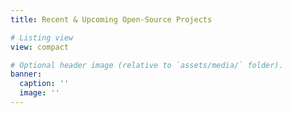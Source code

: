 ```yaml
---
title: Recent & Upcoming Open-Source Projects

# Listing view
view: compact

# Optional header image (relative to `assets/media/` folder).
banner:
  caption: ''
  image: ''
---
```

